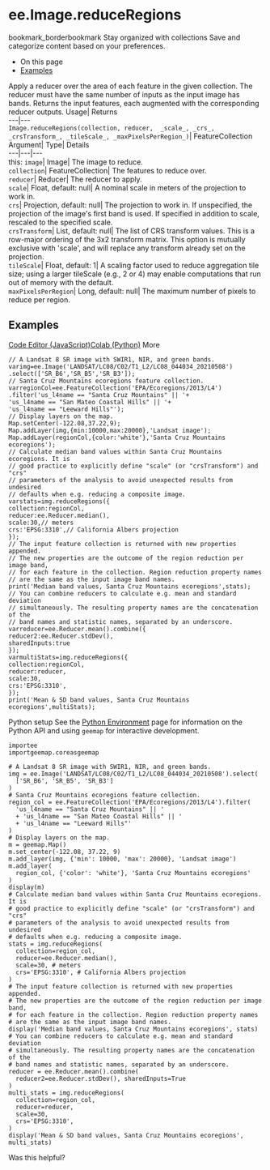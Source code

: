  
#  ee.Image.reduceRegions 
bookmark_borderbookmark Stay organized with collections  Save and categorize content based on your preferences.
  * On this page
  * [Examples](https://developers.google.com/earth-engine/apidocs/ee-image-reduceregions#examples)


Apply a reducer over the area of each feature in the given collection. 
The reducer must have the same number of inputs as the input image has bands.
Returns the input features, each augmented with the corresponding reducer outputs.
Usage| Returns  
---|---  
`Image.reduceRegions(collection, reducer,  _scale_, _crs_, _crsTransform_, _tileScale_, _maxPixelsPerRegion_)`| FeatureCollection  
Argument| Type| Details  
---|---|---  
this: `image`| Image| The image to reduce.  
`collection`| FeatureCollection| The features to reduce over.  
`reducer`| Reducer| The reducer to apply.  
`scale`| Float, default: null| A nominal scale in meters of the projection to work in.  
`crs`| Projection, default: null| The projection to work in. If unspecified, the projection of the image's first band is used. If specified in addition to scale, rescaled to the specified scale.  
`crsTransform`| List, default: null| The list of CRS transform values. This is a row-major ordering of the 3x2 transform matrix. This option is mutually exclusive with 'scale', and will replace any transform already set on the projection.  
`tileScale`| Float, default: 1| A scaling factor used to reduce aggregation tile size; using a larger tileScale (e.g., 2 or 4) may enable computations that run out of memory with the default.  
`maxPixelsPerRegion`| Long, default: null| The maximum number of pixels to reduce per region.  
## Examples
[Code Editor (JavaScript)](https://developers.google.com/earth-engine/apidocs/ee-image-reduceregions#code-editor-javascript-sample)[Colab (Python)](https://developers.google.com/earth-engine/apidocs/ee-image-reduceregions#colab-python-sample) More
```
// A Landsat 8 SR image with SWIR1, NIR, and green bands.
varimg=ee.Image('LANDSAT/LC08/C02/T1_L2/LC08_044034_20210508')
.select(['SR_B6','SR_B5','SR_B3']);
// Santa Cruz Mountains ecoregions feature collection.
varregionCol=ee.FeatureCollection('EPA/Ecoregions/2013/L4')
.filter('us_l4name == "Santa Cruz Mountains" || '+
'us_l4name == "San Mateo Coastal Hills" || '+
'us_l4name == "Leeward Hills"');
// Display layers on the map.
Map.setCenter(-122.08,37.22,9);
Map.addLayer(img,{min:10000,max:20000},'Landsat image');
Map.addLayer(regionCol,{color:'white'},'Santa Cruz Mountains ecoregions');
// Calculate median band values within Santa Cruz Mountains ecoregions. It is
// good practice to explicitly define "scale" (or "crsTransform") and "crs"
// parameters of the analysis to avoid unexpected results from undesired
// defaults when e.g. reducing a composite image.
varstats=img.reduceRegions({
collection:regionCol,
reducer:ee.Reducer.median(),
scale:30,// meters
crs:'EPSG:3310',// California Albers projection
});
// The input feature collection is returned with new properties appended.
// The new properties are the outcome of the region reduction per image band,
// for each feature in the collection. Region reduction property names
// are the same as the input image band names.
print('Median band values, Santa Cruz Mountains ecoregions',stats);
// You can combine reducers to calculate e.g. mean and standard deviation
// simultaneously. The resulting property names are the concatenation of the
// band names and statistic names, separated by an underscore.
varreducer=ee.Reducer.mean().combine({
reducer2:ee.Reducer.stdDev(),
sharedInputs:true
});
varmultiStats=img.reduceRegions({
collection:regionCol,
reducer:reducer,
scale:30,
crs:'EPSG:3310',
});
print('Mean & SD band values, Santa Cruz Mountains ecoregions',multiStats);
```
Python setup
See the [ Python Environment](https://developers.google.com/earth-engine/guides/python_install) page for information on the Python API and using `geemap` for interactive development.
```
importee
importgeemap.coreasgeemap
```
```
# A Landsat 8 SR image with SWIR1, NIR, and green bands.
img = ee.Image('LANDSAT/LC08/C02/T1_L2/LC08_044034_20210508').select(
  ['SR_B6', 'SR_B5', 'SR_B3']
)
# Santa Cruz Mountains ecoregions feature collection.
region_col = ee.FeatureCollection('EPA/Ecoregions/2013/L4').filter(
  'us_l4name == "Santa Cruz Mountains" || '
  + 'us_l4name == "San Mateo Coastal Hills" || '
  + 'us_l4name == "Leeward Hills"'
)
# Display layers on the map.
m = geemap.Map()
m.set_center(-122.08, 37.22, 9)
m.add_layer(img, {'min': 10000, 'max': 20000}, 'Landsat image')
m.add_layer(
  region_col, {'color': 'white'}, 'Santa Cruz Mountains ecoregions'
)
display(m)
# Calculate median band values within Santa Cruz Mountains ecoregions. It is
# good practice to explicitly define "scale" (or "crsTransform") and "crs"
# parameters of the analysis to avoid unexpected results from undesired
# defaults when e.g. reducing a composite image.
stats = img.reduceRegions(
  collection=region_col,
  reducer=ee.Reducer.median(),
  scale=30, # meters
  crs='EPSG:3310', # California Albers projection
)
# The input feature collection is returned with new properties appended.
# The new properties are the outcome of the region reduction per image band,
# for each feature in the collection. Region reduction property names
# are the same as the input image band names.
display('Median band values, Santa Cruz Mountains ecoregions', stats)
# You can combine reducers to calculate e.g. mean and standard deviation
# simultaneously. The resulting property names are the concatenation of the
# band names and statistic names, separated by an underscore.
reducer = ee.Reducer.mean().combine(
  reducer2=ee.Reducer.stdDev(), sharedInputs=True
)
multi_stats = img.reduceRegions(
  collection=region_col,
  reducer=reducer,
  scale=30,
  crs='EPSG:3310',
)
display('Mean & SD band values, Santa Cruz Mountains ecoregions', multi_stats)
```

Was this helpful?
